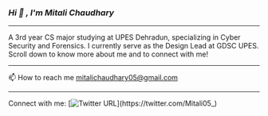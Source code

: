 ### ___Hi :wave: , I'm Mitali Chaudhary___
****
 A 3rd year CS major studying at UPES Dehradun, specializing in Cyber Security and Forensics. I currently serve as the Design Lead at GDSC UPES. Scroll down to know more about me and to connect with me!
 _____

:mailbox: How to reach me mitalichaudhary05@gmail.com
*****
Connect with me: [![Twitter URL](https://img.shields.io/twitter/url/https/twitter.com/Mitali05_.svg?style=social&label=Follow%20%40Mitali05_)](https://twitter.com/Mitali05_)




<!--
**Mitali0502/Mitali0502** is a ✨ _special_ ✨ repository because its `README.md` (this file) appears on your GitHub profile.

Here are some ideas to get you started:

- 🔭 I’m currently working on ...
- 🌱 I’m currently learning ...
- 👯 I’m looking to collaborate on ...
- 🤔 I’m looking for help with ...
- 💬 Ask me about ...
- 📫 How to reach me: ...
- 😄 Pronouns: ...
- ⚡ Fun fact: ...
-->
